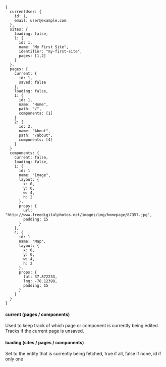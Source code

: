 ```
{
  currentUser: {
    id: 1,
    email: user@example.com
  },
  sites: {
    loading: false,
    1: {
      id: 1,
      name: "My First Site",
      identifier: "my-first-site",
      pages: [1,2]
    }
  },
  pages: {
    current: {
      id: 1,
      saved: false
    },
    loading: false,
    1: {
      id: 1,
      name: "Home",
      path: "/",
      components: [1]
    }
    2: {
      id: 2,
      name: "About",
      path: "/about",
      components: [4]
    }
  }
  components: {
    current: false,
    loading: false,
    1: {
      id: 1
      name: "Image",
      layout: {
        x: 0,
        y: 0,
        w: 4,
        h: 2
      },
      props: {
        url: "http://www.freedigitalphotos.net/images/img/homepage/87357.jpg",
        padding: 15
      }
    },
    4: {
      id: 1
      name: "Map",
      layout: {
        x: 0,
        y: 0,
        w: 4,
        h: 2
      },
      props: {
        lat: 37.872233,
        lng: -78.12398,
        padding: 15
      }
    }
  }
}
```

#### current (pages / components)
Used to keep track of which page or component is currently being edited. Tracks if the current page is unsaved.

#### loading (sites / pages / components)
Set to the entity that is currently being fetched, true if all, false if none, id if only one
